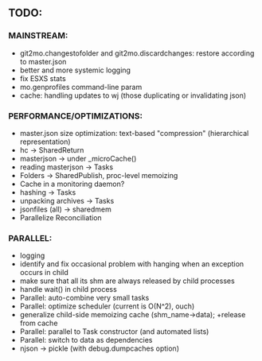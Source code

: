 ## TODO:

### MAINSTREAM:
- git2mo.changestofolder and git2mo.discardchanges: restore according to master.json
- better and more systemic logging
- fix ESXS stats
- mo.genprofiles command-line param
- cache: handling updates to wj (those duplicating or invalidating json)
  
### PERFORMANCE/OPTIMIZATIONS:
- master.json size optimization: text-based "compression" (hierarchical representation) 
- hc -> SharedReturn
- masterjson -> under _microCache()
- reading masterjson -> Tasks
- Folders -> SharedPublish, proc-level memoizing
- Cache in a monitoring daemon?
- hashing -> Tasks
- unpacking archives -> Tasks
- jsonfiles (all) -> sharedmem
- Parallelize Reconciliation

### PARALLEL:
- logging
- identify and fix occasional problem with hanging when an exception occurs in child
- make sure that all its shm are always released by child processes
- handle wait() in child process
- Parallel: auto-combine very small tasks
- Parallel: optimize scheduler (current is O(N^2), ouch)
- generalize child-side memoizing cache (shm_name->data); +release from cache
- Parallel: parallel to Task constructor (and automated lists)
- Parallel: switch to data as dependencies
- njson -> pickle (with debug.dumpcaches option)
